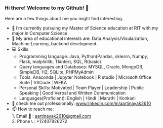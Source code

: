 ### Hi there! Welcome to my Github! 👋

Here are a few things about me you might find interesting.

- 🔭 I’m currently pursuing my Master of Science education at RIT with my major in Computer Science.
- :book: My area of educational interests are: Data Analysis/Visulaization, Machine Learning, backend development.
- :computer: Skills:
    - Programming language: Java, Python(Pandas, sklearn, Numpy, Flask, matplotlib, Tkinter), SQL, R(basic)
    - Query languages and Databases: MYSQL, Oracle, MongoDB, SimpleDB, H2, SQLite, PHPMyAdmin
    - Tools: Anaconda | Jupyter Notebook | R studio | Microsoft Office Suite | VSCode | WEKA
    - Personal Skills: Motivated | Team Player | Leadership | Public Speaking | Good Verbal and Written Communication
    - Languages(Proficient): English | Hindi | Marathi | Konkani
- :necktie: check me out professionally: www.linkedin.com/in/aartinayak2610
- 📫 How to reach me: <br />
      1. Email :love_letter: : aartinayak2610@gmail.com  <br />
      2. Phone :telephone_receiver: : +12407826272
